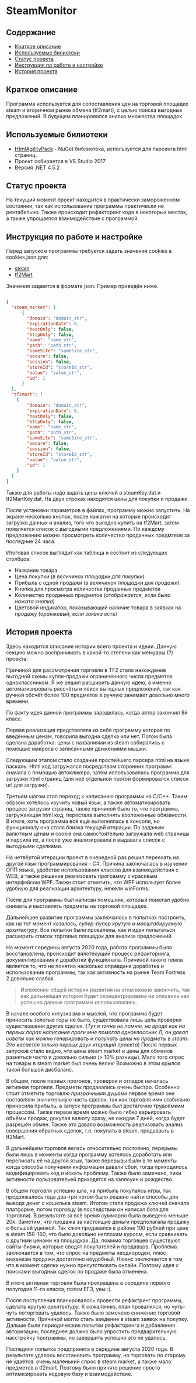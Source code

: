 # SteamMonitor

## Содержание
- [Краткое описание](#краткое-описание)
- [Используемые билиотеки](#используемые-билиотеки)
- [Статус проекта](#cтатус-проекта)
- [Инструкция по работе и настройке](#инструкция-по-работе-и-настройке)
- [История проекта](#история-проекта)

## Краткое описание
Программа используется для сопоставления цен на торговой площадке steam и вторичном рынке обмена (tf2mart),
с целью поиска выгодных предложений. В будущем планировался анализ множества площадок.

## Используемые билиотеки
- [HtmlAgilityPack](https://www.nuget.org/packages/HtmlAgilityPack/) - NuGet библиотека, используется для парсинга html страниц.
- Проект собирается в VS Studio 2017
- Версия .NET 4.5.2

## Статус проекта
На текущий момент проект находится в практически замороженном состоянии, так как использование 
программы практически не рентабельно. Также происходит рефакторинг кода в некоторых местах, 
а также упрощается взаимодействие с программой.

## Инструкция по работе и настройке
Перед запуском программы требуется задать значения cookies в cookies.json для: 
 - [steam](https://steamcommunity.com/)
 - [tf2Mart](https://tf2mart.net/)
 
Значения задаются в формате json. Пример приведён ниже.

```json

{
  "steam_market": [
      {
        "domain": "domain_str",
        "expirationDate": 0,
        "hostOnly": false,
        "httpOnly": false,
        "name": "name_str",
        "path": "path_str",
        "sameSite": "sameSite_str",
        "secure": false,
        "session": false,
        "storeId": "storeId_str",
        "value": "value_str",
        "id": 1
      }
  ],
  "tf2mart": [
    {
        "domain": "domain_str",
        "expirationDate": 0,
        "hostOnly": false,
        "httpOnly": false,
        "name": "name_str",
        "path": "path_str",
        "sameSite": "sameSite_str",
        "secure": false,
        "session": false,
        "storeId": "storeId_str",
        "value": "value_str",
        "id": 1
    }
  ]
}

```

Также для работы надо задать цены ключей в steamKey.dat и tf2MartKey.dat.
На двух строках находятся цены для покупки и продажи.

После установки параметров в файлах, программу можно запустить. На экране несколько 
кнопок, после нажатия на которые происходит загрузка данных и анализ, того что выгодно 
купить на tf2Mart, затем появляется список с выгодными предложениями. По каждому 
предложению можно просмотреть количество проданных предмтеов за последние 24 часа.

Итоговая список выглядит как таблица и состоит из следующих столбцов:
- Название товара 
- Цена покупки (*в величинах площадки для покупки*)
- Прибыль с одной продажи (*в величинах площадки для продажи*)
- Кнопка для просмотра количества проданных предметов
- Количество проданных предметов (*отображается, если была нажата кнопка*)
- Цветовой индикатор, показывающий наличие товара в заявках на продажу (*оранжевый, если заявка есть*)

## История проекта
Здесь находится описание истории всего проекта и идеии. Данную секцию можно воспринимать 
в какой-то степени как мемуары (?) проекта.

Причиной для рассмотрения торговли в TF2 стало нахождение выгодной схемы купли-продажи 
ограниченного числа предметов одноклассником. Я же решил расширить данную идею, а именно
автоматизировать рассчёты и поиск выгодных предложений, так как ручной обсчёт более 100
предметов в ручную занимает довольно много времени. 

По факту идея данной программы зародилась, когда автор закончил 8й класс. 

Первая реализация представляла из себя программу которая по введённым ценам, 
говорила выгодна сделка или нет. Потом была сделана доработка: цены с названиями 
из steam собирались с помощью макроса с записанными движениями мышки.

Следующим этапом стало создание простейшего парсера html на языке паскаль. Html код загружался 
посредством сторонних программ: сначала с помощью автокликера, затем использовалась программа 
для загрузки html страниц (для неё отдельной прогой формировался список url для загрузки). 

Третьим шагом стал переход к написанию программы на C/C++. Таким обрзом хотелось изучить
новый язык, а также автоматизировать процесс загрузки страниц, также причиной было то, что
программа, загружающая html код, перестала выполнять возложенные обязаности. В итоге, хоть 
программа всё ещё выполнялась в консоли, но функционалу она стала близка текущей итерации.
По заданым валютным ценам и cookie она самостоятельно загружала web страницы и парсила их,
а после уже анализировала и выдавала список с выгодными сделками.

На четвёртой итерации проект в очередной раз решил переехать на другой язык программирования - C#.
Причина заключалась в изучении ОПП языка, удобстве использования классов для взаимодействия с WEB,
а также решение реализовать программу с красивым интерфейсом WPF. Также стоит отметить, что WPF
использует более удобную для реализации архитектуру, нежели winForms.

После для программы был написан помошник, который помогал удобно снимать и выставлять предметы на
торговой площадке.

Дальнейшее развитие программы заключалось в попытках построить, как на тот момент казалось, _супер-пупер 
крутую и масштабируемую архитектуру_. Все попытки были провалены, как и идеи попытаться расширить список 
торговых площадок для анализа предложений.

На момент середины августа 2020 года, работа программы была восстановлена, происходит вялотекущий процесс
рефакторинга, документирования и доработки функционала. Причиной такого темпа является то, что не понятно
насколько оправдана доработка и использование программы, так как активность на рынке Team Fortress 2 довольно
слабая.

> Изложение общей истории развития на этом можно закончить, так как дальнейшая история будет сконцентрирована
> на описании как успешно данные программы использовались.

В начале особого интузиазма и мыслей, что программа будет приносить золотые горы не было, существовала лишь 
цель проверки существования других сделок. (_Тут я точно не помню, но вроде как на первых порах написания проги
мне помогал одноклассник Л, он давал советы как можно генерировать и получать цены на предметы в steam. Это касается
только первых двух итераций проекта_) После первых запусков стало видно, что цены steam market и цены для обменов
разняться часто и довольно сильно (> 10% разницы). Мало того спрос на товары в steam market был очень велик! Возможно
в этом крылся такой большой дисбаланс.

В общем, после первых прогонов, проверок и отладок началась активная торговля. Предметы продавались очень быстро. 
Особенно стоит отметить торговлю _призрачными душами_ первое время они составляли значительную часть сделок, так 
как торговля ими стабильно приносила прибыль, а запуск программы был достаточно трудоёмким процессом. Также первое 
время можно было гибко варьировать объёмы продаж, докупая валюту сразу, не ожидая 7 дней, когда будет разрешён обмен.
Также это давало возможность реализовать анализ совершения обратных сделок, т.е. покупать в steam, продаваьть в tf2Mart.

В дальнейшем торговля велась относительно постоянно, перерывы были лишь в моменты когда программу хотелось доработать
или переписать её на другой язык, также перерывы были в те моменты когда способы получения информации давали сбои, 
тогда приходилось модифицировать код и искать проблему. Также было замечено, пики активности пользовательей приходятся
на хэллоуин и рождество.

В общем торговля успешно шла, на прибыль покупалсь игры, так продолжалось года два-три потом было решено найти способы
для вывода денег с кошелька steam. Итогом стала продажа ключей сначала платформе, потом торговцу (в последствии он 
написал бота для торговли). В результате за всё время суммарно была выведено меньше 20k. Заметим, что продажа за настоящие 
деньги предполагала продажу с большой уценкой. Так ключ продавался в районе 100 рублей при цене в steam 150-160, что 
было довольно неплохим курсом, если сравнивать с другими ценами на площадках. Да, помимо торговцев существуют сайты-биржи, 
которые сводят покупателей и продавцов. Проблема заключается в том, что спрос на предметы неоднороден, плюс механизм 
продажи достаточно неудобный. Нюанс заключается в том, что в момент сделки нужно присутствовать онлайн. Поэтому идея
с поисками выгодных сделок по продаже была отменена.

В итоге активная торговля была прекращена в середине первого полугодия 11-го класса, потом  ЕГЭ, увы :(.

После поступления планировалось провести рефактринг программы, сделать крутую _архитектуру_. К сожалению, план 
провалился, но чуть-чуть поторговать удалось. Также было замечено снижение торговой активности. Причиной могло
стать введение в steam заявок на покупку. Дальше были периодические попытки рефакторинга и добавления 
авторизации, последнее должно было упростить предварительную насстройку программы, но завершить успешно это 
не удалось. 

Последняя попытка предпринята в середине августа 2020 года. В результате удалось восстановить программу, но 
торговать по старому не удаётся: очень маленький спрос в steam market, а также мало предметов в tf2mart. 
Поэтому было принято решение просто оптимизировать кодовую базу и взаимодействие. 
